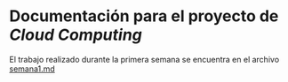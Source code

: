 # Documentación para el proyecto de *Cloud Computing*

El trabajo realizado durante la primera semana se encuentra en el archivo [semana1.md](./semana1.md)

